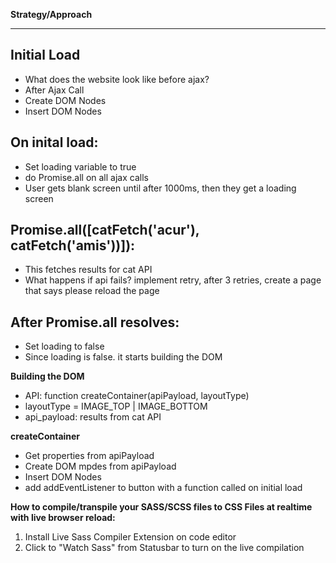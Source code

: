 **Strategy/Approach**
***
**Initial Load**
---
* What does the website look like before ajax?
* After Ajax Call
* Create DOM Nodes
* Insert DOM Nodes

**On inital load:**
---
* Set loading variable to true
* do Promise.all on all ajax calls
* User gets blank screen until after 1000ms, then they get a loading screen

**Promise.all([catFetch('acur'), catFetch('amis'))]):**
---
* This fetches results for cat API
* What happens if api fails? implement retry, after 3 retries, create a page that     says please reload the page

**After Promise.all resolves:**
---
* Set loading to false
* Since loading is false. it starts building the DOM

**Building the DOM**
* API: function createContainer(apiPayload, layoutType)
* layoutType = IMAGE_TOP | IMAGE_BOTTOM
* api_payload: results from cat API

**createContainer**
* Get properties from apiPayload
* Create DOM mpdes from apiPayload
* Insert DOM Nodes
* add addEventListener to button with a function called on initial load

**How to compile/transpile your SASS/SCSS files to CSS Files at realtime with live       browser reload:**
1. Install Live Sass Compiler Extension on code editor
2. Click to "Watch Sass" from Statusbar to turn on the live compilation
